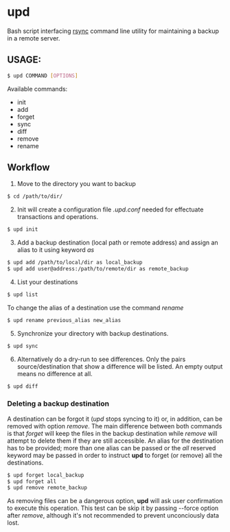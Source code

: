 # upd
Bash script interfacing [rsync](https://rsync.samba.org/) command line utility for maintaining a backup in a remote server.

## USAGE:
```bash
$ upd COMMAND [OPTIONS]
```
Available commands:
- init
- add
- forget
- sync
- diff
- remove
- rename

## Workflow
1. Move to the directory you want to backup
```bash
$ cd /path/to/dir/
```
2. Init will create a configuration file _.upd.conf_ needed for effectuate transactions and operations.
```bash
$ upd init
```
3. Add a backup destination (local path or remote address) and assign an alias to it using keyword *as*
```bash
$ upd add /path/to/local/dir as local_backup
$ upd add user@address:/path/to/remote/dir as remote_backup
```
4. List your destinations
```bash
$ upd list
```
To change the alias of a destination use the command *rename*
```bash
$ upd rename previous_alias new_alias
```
5. Synchronize your directory with backup destinations.
```bash
$ upd sync
```
6. Alternatively do a dry-run to see differences. Only the pairs source/destination that show a difference will be listed. An empty output means no difference at all.
```bash
$ upd diff
```
### Deleting a backup destination
A destination can be forgot it (*upd* stops syncing to it) or, in addition, can be removed with option *remove*. The main difference between both commands is that *forget* will keep the files in the backup destination while *remove* will attempt to delete them if they are still accessible.
An alias for the destination has to be provided; more than one alias can be passed or the *all* reserved keyword may be passed in order to instruct **upd** to forget (or remove) all the destinations.
```bash
$ upd forget local_backup
$ upd forget all
$ upd remove remote_backup
```

As removing files can be a dangerous option, **upd** will ask user confirmation to execute this operation. This test can be skip it by passing --force option after *remove*, although it's not recommended to prevent unconciously data lost.
